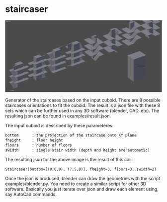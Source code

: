 # staircaser
![staircaser](/screenshot.png?raw=true)

Generator of the staircases based on the input cuboid. There are 8 possible
staircases orientations to fit the cuboid. The result is a json file with these
8 sets which can be further used in any 3D software (blender, CAD, etc). The
resulting json can be found in examples/result.json.

The input cuboid is described by these parameteres:

	bottom      : the projection of the staircase onto XY plane
	fheight     : floor height
	floors      : number of floors
	swidth      : single stair width (depth and height are automatic)

The resulting json for the above image is the result of this call:

	Staircaser(bottom=[(0,0,0), (7,5,0)], fheight=3, floors=3, swidth=2)

Once the json is produced, blender can draw the geometries with the script
examples/blender.py. You need to create a similar script for other 3D software.
Basically you just iterate over json and draw each element using, say AutoCad
commands. 
